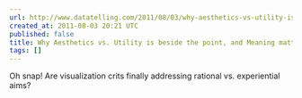 ```yaml
---
url: http://www.datatelling.com/2011/08/03/why-aesthetics-vs-utility-is-beside-the-point-and-meaning-matters/
created_at: 2011-08-03 20:21 UTC
published: false
title: Why Aesthetics vs. Utility is beside the point, and Meaning matters
tags: []
---
```


Oh snap! Are visualization crits finally addressing rational vs. experiential aims?

